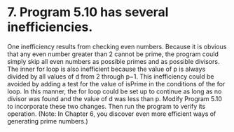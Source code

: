 # 7. Program 5.10 has several inefficiencies. 

One inefficiency results from checking even numbers. Because it is obvious that
any even number greater than 2 cannot be prime, the program could simply skip
all even numbers as possible primes and as possible divisors. The inner for loop
is also inefficient because the value of p is always divided by all values of d
from 2 through p−1. This inefficiency could be avoided by adding a test for the
value of isPrime in the conditions of the for loop. In this manner, the for loop
could be set up to continue as long as no divisor was found and the value of d
was less than p. Modify Program 5.10 to incorporate these two changes. Then run
the program to verify its operation. (Note: In Chapter 6, you discover even more
efficient ways of generating prime numbers.)
